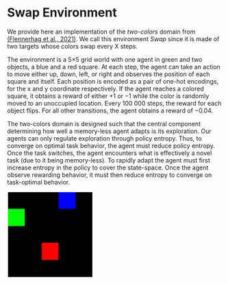 # Swap Environment

We provide here an implementation of the _two-colors_ domain from
[(Flennerhag et al., 2021)](https://arxiv.org/abs/2109.04504).
We call this environment _Swap_ since it is made of two targets whose colors swap every X steps.

The environment is a 5×5 grid world with one agent in green and two objects, a blue and a red
square. At each step, the agent can take an action to move either up, down,
left, or right and observes the position of each square and itself. Each position is encoded as
a pair of one-hot encodings, for the x and y coordinate respectively. If the agent reaches a
colored square, it obtains a reward of either +1 or −1 while the color is randomly moved to an
unoccupied location. Every 100 000 steps, the reward for each object flips. For all other
transitions, the agent obtains a reward of −0.04.

The two-colors domain is designed such that the central component determining how well a
memory-less agent adapts is its exploration. Our agents can only regulate exploration through
policy entropy. Thus, to converge on optimal task behavior, the agent must reduce policy entropy.
Once the task switches, the agent encounters what is effectively a novel task (due to it being
memory-less). To rapidly adapt the agent must first increase entropy in the policy to cover
the state-space. Once the agent observe rewarding behavior, it must then reduce entropy to
converge on task-optimal behavior.

![Swap image](../../../docs/img/swap_img.png)
